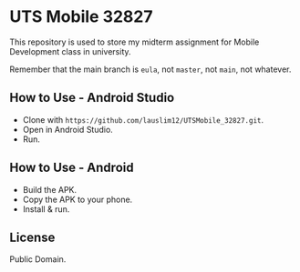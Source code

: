 # UTS Mobile 32827

This repository is used to store my midterm assignment for Mobile Development class in university.

Remember that the main branch is `eula`, not `master`, not `main`, not whatever.

## How to Use - Android Studio

- Clone with `https://github.com/lauslim12/UTSMobile_32827.git`.
- Open in Android Studio.
- Run.

## How to Use - Android

- Build the APK.
- Copy the APK to your phone.
- Install & run.

## License

Public Domain.
